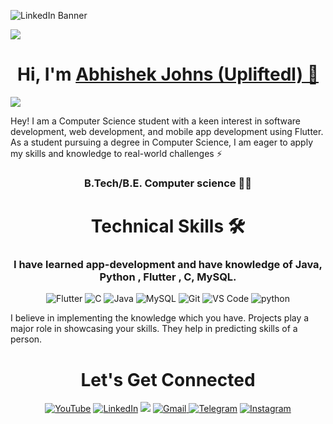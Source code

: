 ![LinkedIn Banner](Black%20Minimal%20Business%20Personal%20Profile%20Linkedin%20Banner.png)

![](https://komarev.com/ghpvc/?username=upliftedl&color=red)
<h1 align="center" >Hi, I'm  <a href="https://www.linkedin.com/in/abhishekjohns/" target="_blank">Abhishek Johns (Upliftedl) 👋 </a></h1>
<img src="https://user-images.githubusercontent.com/74038190/225813708-98b745f2-7d22-48cf-9150-083f1b00d6c9.gif"/>


Hey! I am a Computer Science student with a keen interest in software development, web development, and mobile app development using Flutter. 
As a student pursuing a degree in Computer Science, I am eager to apply my skills and knowledge to real-world challenges ⚡


<h3 align="center"> B.Tech/B.E. Computer science 👨‍💻</h3>
<h1 align="center" >Technical Skills 🛠</h1>   
<h3 align="center">I have learned app-development and have knowledge of Java, Python , Flutter , C, MySQL.</h3>
<p align="center"> 
  <img alt="Flutter" src="https://img.shields.io/badge/Flutter-02569B?style=for-the-badge&logo=flutter&logoColor=white" />
  <img alt="C" src="https://img.shields.io/badge/c-%2300599C.svg?&style=for-the-badge&logo=c&logoColor=white" />
  <img alt="Java" src="https://img.shields.io/badge/java-%23ED8B00.svg?&style=for-the-badge&logo=java&logoColor=white" />
  <img alt="MySQL" src="https://img.shields.io/badge/MySQL-00000F?style=for-the-badge&logo=mysql&logoColor=white" />
  <img alt="Git" src="https://img.shields.io/badge/Git-F05032?style=for-the-badge&logo=git&logoColor=white" />  
  <img alt="VS Code" src="https://img.shields.io/badge/Visual_Studio_Code-0078D4?style=for-the-badge&logo=visual%20studio%20code&logoColor=white" />
  <img alt="python" src="https://img.shields.io/badge/python-3670A0?style=for-the-badge&logo=python&logoColor=ffdd54" />

</p>


I believe in implementing the knowledge which you have. Projects play a major role in showcasing your skills. They help in predicting skills of a person.

 <h1 align="center">Let's Get Connected</h1>

<div align="center">

<a  href="https://www.youtube.com/@Upliftedll" target="_blank"><img alt="YouTube" src="https://img.shields.io/badge/Youtube-%23FF0000.svg?style=for-the-badge&logo=YouTube&logoColor=white" /></a>
<a  href="https://www.linkedin.com/in/abhishekjohns/" target="_blank"><img alt="LinkedIn" src="https://img.shields.io/badge/linkedin%20-%230077B5.svg?&style=for-the-badge&logo=linkedin&logoColor=white" /></a>
<a href="https://twitter.com/abhishekjohns" target="_blank"><img src="https://img.shields.io/badge/twitter-%2300acee.svg?&style=for-the-badge&logo=twitter&logoColor=white&alt=twitter" /></a>
<a href="mailto:3080.ui@gmail.com"><img  alt="Gmail" src="https://img.shields.io/badge/Gmail-D14836?style=for-the-badge&logo=gmail&logoColor=white" />
<a  href="https://t.me/abhishekjohns"><img alt=" Telegram" src="https://img.shields.io/badge/Telegram-2CA5E0?style=for-the-badge&logo=telegram&logoColor=white"></a>
<a  href="https://www.instagram.com/upliftedl/"><img alt="Instagram" src="https://img.shields.io/badge/Instagram-E4405F?style=for-the-badge&logo=instagram&logoColor=white">
   </a>


